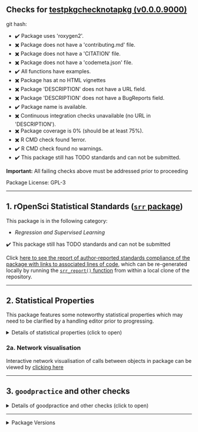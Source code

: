 ## Checks for [testpkgchecknotapkg (v0.0.0.9000)]()

git hash: [](/tree/)

- :heavy_check_mark: Package uses 'roxygen2'.
- :heavy_multiplication_x: Package does not have a 'contributing.md' file.
- :heavy_multiplication_x: Package does not have a 'CITATION' file.
- :heavy_multiplication_x: Package does not have a 'codemeta.json' file.
- :heavy_check_mark: All functions have examples.
- :heavy_multiplication_x: Package has at no HTML vignettes
- :heavy_multiplication_x: Package 'DESCRIPTION' does not have a URL field.
- :heavy_multiplication_x: Package 'DESCRIPTION' does not have a BugReports field.
- :heavy_check_mark: Package name is available.
- :heavy_multiplication_x: Continuous integration checks unavailable (no URL in 'DESCRIPTION').
- :heavy_multiplication_x: Package coverage is 0% (should be at least 75%).
- :heavy_multiplication_x: R CMD check found 1error.
- :heavy_check_mark: R CMD check found no warnings.
- :heavy_check_mark: This package still has TODO standards and can not be submitted.

**Important:** All failing checks above must be addressed prior to proceeding

Package License: GPL-3

---

## 1. rOpenSci Statistical Standards ([`srr` package](https://github.com/ropensci-review-tools/srr))

This package is in the following category:

- *Regression and Supervised Learning*

:heavy_check_mark: This package still has TODO standards and can not be submitted

Click [here to see the report of author-reported standards compliance of the package with links to associated lines of code](report.html), which can be re-generated locally by running the [`srr_report()` function](https://docs.ropensci.org/srr/reference/srr_report.html) from within a local clone of the repository.

---


## 2. Statistical Properties

This package features some noteworthy statistical properties which may need to be clarified by a handling editor prior to progressing.

<details>
<summary>Details of statistical properties (click to open)</summary>
<p>

The package has:

- code in C++ (72% in 2 files) and R (28% in 4 files)
- 1 authors
- no  vignette
- no internal data file
- 1 imported package
- 1 exported function (median 3 lines of code)
- 2 non-exported functions in R (median 3 lines of code)
- 2 R functions (median 5 lines of code)

---

Statistical properties of package structure as distributional percentiles in relation to all current CRAN packages
The following terminology is used:
- `loc` = "Lines of Code"
- `fn` = "function"
- `exp`/`not_exp` = exported / not exported

The final measure (`fn_call_network_size`) is the total number of calls between functions (in R), or more abstract relationships between code objects in other languages. Values are flagged as "noteworthy" when they lie in the upper or lower 5th percentile.

|measure                 | value| percentile|noteworthy |
|:-----------------------|-----:|----------:|:----------|
|files_R                 |     4|       23.3|           |
|files_src               |     2|       77.4|           |
|files_vignettes         |     0|        0.0|TRUE       |
|files_tests             |     2|       64.1|           |
|loc_R                   |    10|        0.4|TRUE       |
|loc_src                 |    26|        0.3|TRUE       |
|loc_tests               |     6|        4.2|TRUE       |
|num_vignettes           |     0|        0.0|TRUE       |
|n_fns_r                 |     3|        0.4|TRUE       |
|n_fns_r_exported        |     1|        1.0|TRUE       |
|n_fns_r_not_exported    |     2|        0.3|TRUE       |
|n_fns_src               |     2|       76.3|           |
|n_fns_per_file_r        |     1|        0.0|TRUE       |
|n_fns_per_file_src      |     1|        0.0|TRUE       |
|num_params_per_fn       |     0|        0.0|TRUE       |
|loc_per_fn_r            |     3|        2.3|TRUE       |
|loc_per_fn_r_exp        |     3|        1.4|TRUE       |
|loc_per_fn_r_not_exp    |     3|        4.0|TRUE       |
|loc_per_fn_src          |     5|        5.5|           |
|rel_whitespace_R        |    40|        2.9|TRUE       |
|rel_whitespace_src      |    27|       76.6|           |
|rel_whitespace_tests    |    17|       61.0|           |
|doclines_per_fn_exp     |     6|        0.7|TRUE       |
|doclines_per_fn_not_exp |     0|        0.0|TRUE       |
|fn_call_network_size    |     1|        0.3|TRUE       |

---

</p></details>


### 2a. Network visualisation

Interactive network visualisation of calls between objects in package can be viewed by [clicking here](network.html)

---

## 3. `goodpractice` and other checks

<details>
<summary>Details of goodpractice and other checks (click to open)</summary>
<p>


---


### 3b. `goodpractice` results


### `R CMD check` with [rcmdcheck](https://r-lib.github.io/rcmdcheck/)

R CMD check generated the following error:

1. checking for file ‘testpkgchecknotapkg/DESCRIPTION’ ... ERROR
Required fields missing or empty:
  ‘Author’ ‘Maintainer’

R CMD check generated the following check_fails:

1. description_url
2. description_bugreports
3. rcmdcheck_description_required_fields


### Test coverage with [covr](https://covr.r-lib.org/)

Package coverage: 0

The following files are not completely covered by tests:

file | coverage
--- | ---
R/test.R | 0%
src/cpptest.cpp | 0%

### Cyclocomplexity with [cyclocomp](https://github.com/MangoTheCat/cyclocomp)

No functions have cyclocomplexity >= 15

### Static code analyses with [lintr](https://github.com/jimhester/lintr)

[lintr](https://github.com/jimhester/lintr) found no issues with this package!



</p>
</details>

---

<details>
<summary>Package Versions</summary>
<p>

|package  |version |
|:--------|:-------|
|pkgstats |42      |
|pkgcheck |42      |
|srr      |42      |

</p>
</details>
